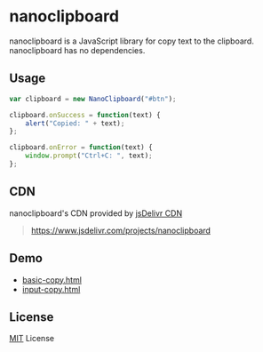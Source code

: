 # nanoclipboard

nanoclipboard is a JavaScript library for copy text to the clipboard. nanoclipboard has no dependencies.

## Usage
```js
var clipboard = new NanoClipboard("#btn");

clipboard.onSuccess = function(text) {
	alert("Copied: " + text);
};

clipboard.onError = function(text) {
	window.prompt("Ctrl+C: ", text);
};

```

## CDN
nanoclipboard's CDN provided by [jsDelivr CDN](https://www.jsdelivr.com)

> https://www.jsdelivr.com/projects/nanoclipboard

## Demo
- [basic-copy.html](http://htmlpreview.github.io/?https://github.com/bornbit/nanoclipboard/blob/master/demo/basic-copy.html)
- [input-copy.html](http://htmlpreview.github.io/?https://github.com/bornbit/nanoclipboard/blob/master/demo/input-copy.html)

## License

[MIT](https://github.com/bornbit/nanoclipboard/blob/master/LICENSE) License